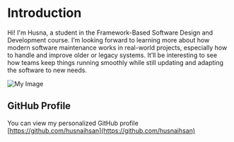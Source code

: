# Introduction
Hi! I'm Husna, a student in the Framework-Based Software Design and Development course. 
I’m looking forward to learning more about how modern software maintenance works in real-world projects, especially how to handle and improve older or legacy systems. It’ll be interesting to see how teams keep things running smoothly while still updating and adapting the software to new needs.

![My Image](<img width="1020" height="1020" alt="image" src="https://github.com/user-attachments/assets/9f61884c-f34c-4cc9-8383-c8a68b0531cc" />
)  <!-- Link to the uploaded image -->

## GitHub Profile

You can view my personalized GitHub profile [https://github.com/husnaihsan](https://github.com/husnaihsan)

